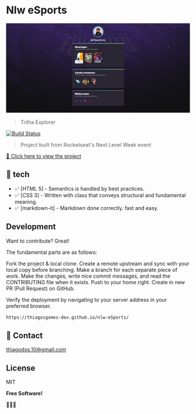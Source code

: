 # Nlw eSports 

![preview](./.github/preview.png)

> Trilha Explorer

[![Build Status](https://travis-ci.org/joemccann/dillinger.svg?branch=master)](https://travis-ci.org/joemccann/dillinger)

> Project built from Rocketseat's Next Level Week event

[:link: Click here to view the project](https://thiagosgomes-dev.github.io/nlw-eSports/)

## :wrench: tech

- :white_check_mark: [HTML 5] - Semantics is handled by best practices.
- :white_check_mark: [CSS 3] - Written with class that conveys structural and fundamental meaning.
- :white_check_mark: [markdown-it] - Markdown done correctly. fast and easy.

## Development

Want to contribute? Great!

The fundamental parts are as follows:

Fork the project & local clone.
Create a remote upstream and sync with your local copy before branching.
Make a branch for each separate piece of work.
Make the changes, write nice commit messages, and read the CONTRIBUTING file when it exists.
Push to your home right.
Create in new PR (Pull Request) on GitHub.

Verify the deployment by navigating to your server address in
your preferred browser.

```sh
https://thiagosgomes-dev.github.io/nlw-eSports/
```

## :incoming_envelope: Contact

thiagodos.10@gmail.com

## License

MIT

**Free Software!**

:beginner::beginner::beginner:
